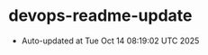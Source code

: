 # devops-readme-update
<!--START_SECTION:activity-->
- Auto-updated at Tue Oct 14 08:19:02 UTC 2025
<!--END_SECTION:activity-->
